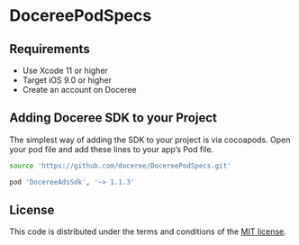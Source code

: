 # DocereePodSpecs

## Requirements
- Use Xcode 11 or higher
- Target iOS 9.0 or higher
- Create an account on Doceree

## Adding Doceree SDK to your Project
The simplest way of adding the SDK to your project is via cocoapods. Open your pod file and add these lines to your app’s Pod file. 
```sh
source 'https://github.com/doceree/DocereePodSpecs.git'
```

```sh
pod 'DocereeAdsSdk', '~> 1.1.3'
```


## License
This code is distributed under the terms and conditions of the [MIT license](https://github.com/doceree/ios-sdk/blob/master/MIT%20License).
